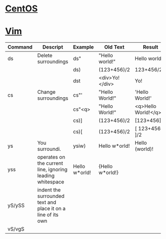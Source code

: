 
# [CentOS](/OS/CentOS)
# [Vim](/Vim/vim)

|Command|Descript|Example|Old Text|Result|
|-------|--------|-------|--------|------|
|ds|Delete surroundings|ds"|"Hello world!"|Hello world!|
|  |                   |ds)|(123+456)/2|123+456/2|
|  |                   |dst|\<div\>Yo!\</div\>|Yo!|
|cs|Change surroundings|cs"'|"Hello World!"|'Hello World!'|
|  |                   |cs"\<q\>|"Hello World!"|\<q\>Hello World!\</q\>|
|  |                   |cs)]|(123+456)/2|[123+456]/2|
|  |                   |cs)[|(123+456)/2|[ 123+456 ]/2|
|ys|You surroundi.|ysiw)|Hello w\*orld!|Hello (world)!|
|yss|operates on the current line, ignoring leading whitespace|    Hello w\*orld!|    {Hello w\*orld!}
|yS/ySS|indent the surrounded text and place it on a line of its own|
|vS/vgS|
